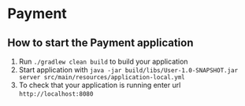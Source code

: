 # Payment

How to start the Payment application
---

1. Run `./gradlew clean build` to build your application
1. Start application with `java -jar build/libs/User-1.0-SNAPSHOT.jar server src/main/resources/application-local.yml`
1. To check that your application is running enter url `http://localhost:8080`


